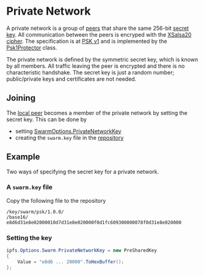 ﻿# Private Network

A private network is a group of [peers](peer.md) that share the same 256-bit 
[secret key](xref:PeerTalk.Cryptography.PreSharedKey).  All communication between the
peers is encryped with the [XSalsa20 cipher](https://en.wikipedia.org/wiki/Salsa20).  The
specification is at [PSK v1](https://github.com/libp2p/specs/blob/master/pnet/Private-Networks-PSK-V1.md)
and is implemented by the [Psk1Protector](xref:PeerTalk.SecureCommunication.Psk1Protector) class.

The private network is defined by the symmetric secret key, which is known by all members. 
All traffic leaving the peer is encrypted and there is no characteristic 
handshake. The secret key is just a random number; public/private 
keys and certificates are not needed.

## Joining

The [local peer](local-peer.md) becomes a member of the private network by setting the
secret key.  This can be done by

- setting [SwarmOptions.PrivateNetworkKey](xref:Ipfs.Engine.SwarmOptions.PrivateNetworkKey)
- creating the `swarm.key` file in the [repository](repository.md)

## Example

Two ways of specifying the secret key for a private network.

### A `swarm.key` file

Copy the following file to the repository

```
/key/swarm/psk/1.0.0/
/base16/
e8d6d31e8e02000010d7d31e8e020000f0d1fc609300000078f0d31e8e020000
```
### Setting the key

```csharp
ipfs.Options.Swarm.PrivateNetworkKey = new PreSharedKey
{
	Value = "e8d6 ... 20000".ToHexBuffer();
};
```
